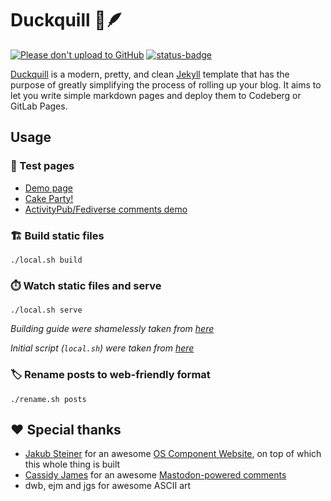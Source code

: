 # Duckquill 🦆🪶

[![Please don't upload to GitHub](https://nogithub.codeberg.page/badge.svg)](https://nogithub.codeberg.page)
[![status-badge](https://ci.codeberg.org/api/badges/12567/status.svg)](https://ci.codeberg.org/repos/12567)

[Duckquill](https://daudix-ufo.codeberg.page/duckquill/) is a modern, pretty, and clean [Jekyll](https://jekyllrb.com) template that has the purpose of greatly simplifying the process of rolling up your blog. It aims to let you write simple markdown pages and deploy them to Codeberg or GitLab Pages.

## Usage

### 🧪️ Test pages

- [Demo page](https://daudix-ufo.codeberg.page/duckquill/demo/)
- [Cake Party!](https://daudix-ufo.codeberg.page/duckquill/demo-page/)
- [ActivityPub/​Fediverse comments demo](https://daudix-ufo.codeberg.page/duckquill/comments/)

### 🏗️ Build static files

```shell
./local.sh build
```

### ⏱️ Watch static files and serve

```shell
./local.sh serve
```

_Building guide were shamelessly taken from [here](https://talk.jekyllrb.com/t/local-testing-of-existing-github-jekyll-site/7459/4)_

_Initial script (`local.sh`) were taken from [here](https://kuros.in/docker/docker-jekyll-container-to-serve-locally)_

### 🏷️ Rename posts to web-friendly format

```shell
./rename.sh posts
```

## ❤️ Special thanks

- [Jakub Steiner](https://jimmac.eu) for an awesome [OS Component Website](https://jimmac.github.io/os-component-website), on top of which this whole thing is built
- [Cassidy James](https://cassidyjames.com) for an awesome [Mastodon-powered comments](https://cassidyjames.com/blog/fediverse-blog-comments-mastodon)
- dwb, ejm and jgs for awesome ASCII art
